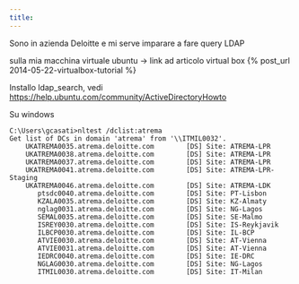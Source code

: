 ```yaml
---
title:
---
```



Sono in azienda Deloitte e mi serve imparare a fare query LDAP

sulla mia macchina virtuale ubuntu -> link ad articolo virtual box {% post_url 2014-05-22-virtualbox-tutorial %}

Installo ldap_search, vedi https://help.ubuntu.com/community/ActiveDirectoryHowto



Su windows

```
C:\Users\gcasati>nltest /dclist:atrema
Get list of DCs in domain 'atrema' from '\\ITMIL0032'.
    UKATREMA0035.atrema.deloitte.com        [DS] Site: ATREMA-LPR
    UKATREMA0038.atrema.deloitte.com        [DS] Site: ATREMA-LPR
    UKATREMA0037.atrema.deloitte.com        [DS] Site: ATREMA-LPR
    UKATREMA0041.atrema.deloitte.com        [DS] Site: ATREMA-LPR-Staging
    UKATREMA0046.atrema.deloitte.com        [DS] Site: ATREMA-LDK
       ptsdc0040.atrema.deloitte.com        [DS] Site: PT-Lisbon
       KZALA0035.atrema.deloitte.com        [DS] Site: KZ-Almaty
       nglag0031.atrema.deloitte.com        [DS] Site: NG-Lagos
       SEMAL0035.atrema.deloitte.com        [DS] Site: SE-Malmo
       ISREY0030.atrema.deloitte.com        [DS] Site: IS-Reykjavik
       ILBCP0030.atrema.deloitte.com        [DS] Site: IL-BCP
       ATVIE0030.atrema.deloitte.com        [DS] Site: AT-Vienna
       ATVIE0031.atrema.deloitte.com        [DS] Site: AT-Vienna
       IEDRC0040.atrema.deloitte.com        [DS] Site: IE-DRC
       NGLAG0030.atrema.deloitte.com        [DS] Site: NG-Lagos
       ITMIL0030.atrema.deloitte.com        [DS] Site: IT-Milan
```


